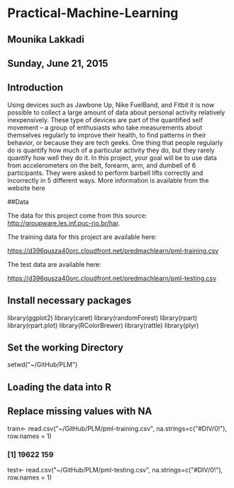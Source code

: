 # Practical-Machine-Learning
## Mounika Lakkadi
## Sunday, June 21, 2015

## Introduction

Using devices such as Jawbone Up, Nike FuelBand, and Fitbit it is now possible to collect a large amount of data about personal activity relatively inexpensively. These type of devices are part of the quantified self movement – a group of enthusiasts who take measurements about themselves regularly to improve their health, to find patterns in their behavior, or because they are tech geeks. One thing that people regularly do is quantify how much of a particular activity they do, but they rarely quantify how well they do it. In this project, your goal will be to use data from accelerometers on the belt, forearm, arm, and dumbell of 6 participants. They were asked to perform barbell lifts correctly and incorrectly in 5 different ways. More information is available from the website here

##Data 

The data for this project come from this source: http://groupware.les.inf.puc-rio.br/har.

The training data for this project are available here: 

https://d396qusza40orc.cloudfront.net/predmachlearn/pml-training.csv

The test data are available here: 

https://d396qusza40orc.cloudfront.net/predmachlearn/pml-testing.csv

## Install necessary packages 

library(ggplot2)
library(caret)
library(randomForest)
library(rpart) 
library(rpart.plot) 
library(RColorBrewer) 
library(rattle) 
library(plyr)

## Set the working Directory

setwd("~/GitHub/PLM")

## Loading the data into R

## Replace missing values with NA

train<- read.csv("~/GitHub/PLM/pml-training.csv", na.strings=c("#DIV/0!"), row.names = 1)

### [1] 19622   159

test<- read.csv("~/GitHub/PLM/pml-testing.csv", na.strings=c("#DIV/0!"), row.names = 1)




